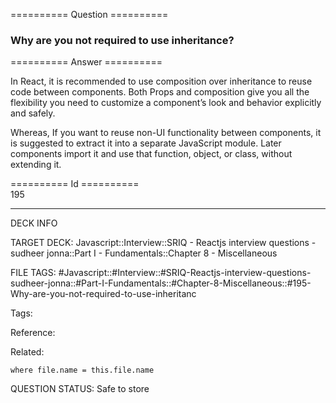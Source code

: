 ========== Question ==========  

### Why are you not required to use inheritance?  

========== Answer ==========  

In React, it is recommended to use composition over inheritance to reuse code between components. Both Props and composition give you all the flexibility you need to customize a component’s look and behavior explicitly and safely.

Whereas, If you want to reuse non-UI functionality between components, it is suggested to extract it into a separate JavaScript module. Later components import it and use that function, object, or class, without extending it.

========== Id ==========  
195

---

DECK INFO

TARGET DECK: Javascript::Interview::SRIQ - Reactjs interview questions - sudheer jonna::Part I - Fundamentals::Chapter 8 - Miscellaneous

FILE TAGS: #Javascript::#Interview::#SRIQ-Reactjs-interview-questions-sudheer-jonna::#Part-I-Fundamentals::#Chapter-8-Miscellaneous::#195-Why-are-you-not-required-to-use-inheritanc

Tags:

Reference:

Related:

```dataview
where file.name = this.file.name
```

QUESTION STATUS: Safe to store
